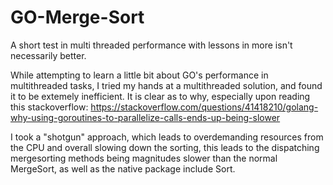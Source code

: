 # GO-Merge-Sort
A short test in multi threaded performance with lessons in more isn't necessarily better.

While attempting to learn a little bit about GO's performance in multithreaded tasks, I tried my hands at a multithreaded solution, and found it to be extemely inefficient. It is clear as to why, especially upon reading this stackoverflow: https://stackoverflow.com/questions/41418210/golang-why-using-goroutines-to-parallelize-calls-ends-up-being-slower 

I took a "shotgun" approach, which leads to overdemanding resources from the CPU and overall slowing down the sorting, this leads to the dispatching mergesorting methods being magnitudes slower than the normal MergeSort, as well as the native package include Sort.
